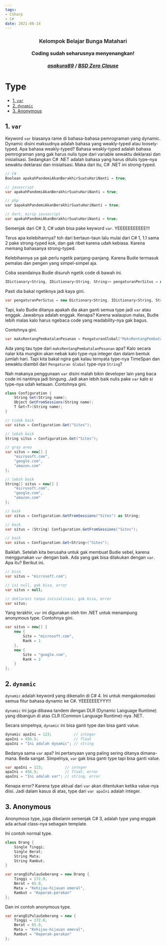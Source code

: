 ```yaml
---
tags:
- CSharp
- C#
date: 2021-08-14
---
```


<p>
  <h1 style="text-align:center;font-size:1.25em;margin-top:24px;margin-bottom:16px;font-weight:600;line-height:1.25">Kelompok Belajar Bunga Matahari</h1>
  <h3 style="text-align:center;font-size:16px;margin-top:0;margin-bottom:16px;line-height:1.5">Coding sudah seharusnya menyenangkan!</h3>
  <h5 style="text-align:center;font-size:16px;margin-top:0;margin-bottom:16px;line-height:1.5">
    <a href="https://github.com/asakura89">asakura89</a> /
    <a href="https://opensource.org/licenses/0BSD">BSD Zero Clause</a>
  </h5>
</p>



# Type

- [1. `var`](#1-var)
- [2. `dynamic`](#2-dynamic)
- [3. Anonymous](#3-anonymous)



## 1. `var`

Keyword `var` biasanya rame di bahasa-bahasa pemrograman yang dynamic. Dynamic disini maksudnya adalah bahasa yang weakly-typed atau loosely-typed. Apa bahasa weakly-typed? Bahasa weakly-typed adalah bahasa pemrograman yang gak harus nulis type dari variable sewaktu deklarasi dan inisialisasi. Sedangkan C# .NET adalah bahasa yang harus ditulis type-nya sewaktu deklarasi dan inisialisasi. Maka dari itu, C# .NET ini strong-typed.

```c#
// C#
Boolean apakahPandemiAkanBerakhirSuatuHariNanti = true;

// javascript
var apakahPandemiAkanBerakhirSuatuHariNanti = true;

// php
var $apakahPandemiAkanBerakhirSuatuHariNanti = true;

// dart, mirip javascript
var apakahPandemiAkanBerakhirSuatuHariNanti = true;
```

Semenjak dari C# 3, C# udah bisa pake keyword `var`. YEEEEEEEEEEE!!!

Terus apa kelebihannya? toh dari bertaun-taun lalu mulai dari C# 1, 1.1 sama 2 pake strong-typed kok, dan gak ribet karena udah kebiasa. Karena memang bahasanya strong-typed.

Kelebihannya ya gak perlu ngetik panjang-panjang. Karena Budie termasuk pemalas dan pengen yang simpel-simpel aja.

Coba seandainya Budie disuruh ngetik code di bawah ini.

```c#
IDictionary<String, IDictionary<String, String>> pengaturanPerSitus = new Dictionary<String, IDictionary<String, String>>();
```

Pasti dia bakal ngetiknya jadi kaya gini.

```C#
var pengaturanPerSitus = new Dictionary<String, IDictionary<String, String>>();
```

Tapi, kalo Budie ditanya apakah dia akan ganti semua type jadi `var` atau enggak. Jawabnya adalah enggak. Kenapa? Karena walaupun malas, Budie lebih malas kalo harus ngebaca code yang readability-nya gak bagus.

Contohnya gini.

```C#
var maksRentangPembatalanPesanan = PengaturanGlobal["MaksRentangPembatalanPesanan"];
```

Ada yang tau type dari `maksRentangPembatalanPesanan` apa? Kalo secara nalar kita mungkin akan nebak kalo type-nya integer dan dalam bentuk jumlah hari. Tapi kita bakal ngira gak kalau ternyata type-nya TimeSpan dan sewaktu diambil dari `Pengaturan Global` type-nya `String`?

Nah makanya penggunaan `var` disini malah bikin developer lain yang baca code ini nantinya jadi bingung. Jadi akan lebih baik nulis pake `var` kalo si type-nya udah ketauan. Contohnya gini.

```C#
class Configuration {
    String Get(String name);
    Object GetFromSessions(String name);
    T Get<T>(String name);
}

// tidak baik
var situs = Configuration.Get("Sites");

// lebih baik
String situs = Configuration.Get("Sites");

// gray area
var situs = new[] {
    "microsoft.com",
    "google.com",
    "amazon.com"
};

// lebih baik
String[] situs = new[] {
    "microsoft.com",
    "google.com",
    "amazon.com"
};

// baik
var situs = Configuration.GetFromSessions("Sites") as String;

// baik
var situs = (String) Configuration.GetFromSessions("Sites");

// baik
var situs = Configuration.Get<String>("Sites");
```

Baiklah. Setelah kita berusaha untuk gak membuat Budie sebel, karena menggunakan `var` dengan baik. Ada yang gak bisa dilakukan dengan `var`. Apa itu? Berikut ini.

```C#
// bisa
var situs = "microsoft.com";

// isi null, gak bisa, error
var situs = null;

// deklarasi tanpa inisialisasi, gak bisa, error
var situs;
```

Yang terakhir, `var` ini digunakan oleh tim .NET untuk menampung anonymous type. Contohnya gini.

```C#
var situs = new[] {
    new {
        Site = "microsoft.com",
        Rank = 1
    },
    new {
        Site = "google.com",
        Rank = 2
    }
};
```



## 2. `dynamic`

`dynamic` adalah keyword yang dikenalin di C# 4. Ini untuk mengakomodasi semua fitur bahasa dynamic ke C#. YEEEEEEEYYY!!

`dynamic` ini juga dibawa tandem dengan DLR (Dynamic Language Runtime) yang dibangun di atas CLR (Common Language Runtime)-nya .NET.

Secara simpelnya, `dynamic` ini bisa ganti type dan bisa ganti value.

```C#
dynamic apaIni = 123;          // integer
apaIni = 456.5;                // float
apaIni = "Ini adalah dynamic"; // string
```

Bedanya sama `var` apa? Ini pertanyaan yang paling sering ditanya dimana-mana. Beda sangat. Simpelnya, `var` gak bisa ganti type tapi bisa ganti value.

```C#
var apaIni = 123;          // integer
apaIni = 456.5;            // float, error
apaIni = "Ini adalah var"; // string, error
```

Kenapa error? Karena type aktual dari `var` akan ditentukan ketika value-nya diisi. Jadi dalam kasus di atas, type dari `var apaIni` adalah integer.



## 3. Anonymous

Anonymous type, juga dikelanin semenjak C# 3, adalah type yang enggak ada actual class-nya sebagain template.

Ini contoh normal type.

```C#
class Orang {
    Single Tinggi;
    Single Berat;
    String Mata;
    String Rambut;
}

var orangDiPulauSeberang = new Orang {
    Tinggi = 172.0,
    Berat = 65.0,
    Mata = "Kehijau-hijauan emeral",
    Rambut = "Keperak-perakan"
};
```

Dan ini contoh anonymous type.

```C#
var orangDiPulauSeberang = new {
    Tinggi = 172.0,
    Berat = 65.0,
    Mata = "Kehijau-hijauan emeral",
    Rambut = "Keperak-perakan"
};
```

